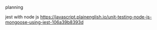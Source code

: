planning 

jest with node js 
https://javascript.plainenglish.io/unit-testing-node-js-mongoose-using-jest-106a39b8393d